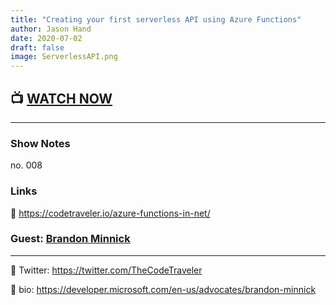 ```yaml
---
title: "Creating your first serverless API using Azure Functions"
author: Jason Hand
date: 2020-07-02
draft: false
image: ServerlessAPI.png
---
```


## 📺 [WATCH NOW](https://youtu.be/DZsDQh9DN0w)

---

### Show Notes

no. 008

### Links

🔗 https://codetraveler.io/azure-functions-in-net/

### Guest: [Brandon Minnick](https://twitter.com/TheCodeTraveler)

---

🔗 Twitter: https://twitter.com/TheCodeTraveler

🔗 bio: https://developer.microsoft.com/en-us/advocates/brandon-minnick